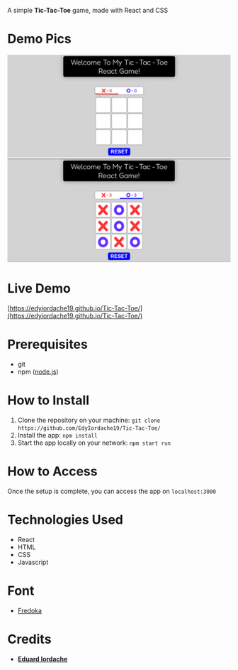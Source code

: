 A simple **Tic-Tac-Toe** game, made with React and CSS

# Demo Pics
![demo pic](https://github.com/EdyIordache19/Tic-Tac-Toe/blob/master/App%20Screenshots/demo%20pic.png)
![demo pic2](https://github.com/EdyIordache19/Tic-Tac-Toe/blob/master/App%20Screenshots/demo%20pic2.png)

# Live Demo
[https://edyiordache19.github.io/Tic-Tac-Toe/](https://edyiordache19.github.io/Tic-Tac-Toe/)

# Prerequisites
* git
* npm ([node.js](https://nodejs.org/en))

# How to Install
1. Clone the repository on your machine: ```git clone https://github.com/EdyIordache19/Tic-Tac-Toe/```
2. Install the app: ```npm install```
3. Start the app locally on your network: ```npm start run```

# How to Access
Once the setup is complete, you can access the app on ```localhost:3000```

# Technologies Used
* React
* HTML
* CSS
* Javascript

# Font
* [Fredoka](https://fonts.google.com/specimen/Fredoka)

# Credits
* [**Eduard Iordache**](https://github.com/EdyIordache19)